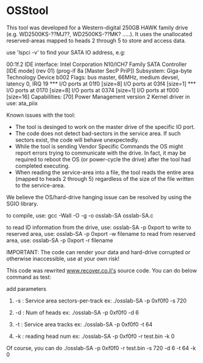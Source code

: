 # OSStool

This tool was developed for a Western-digital 250GB HAWK family drive (e.g. WD2500KS-??MJ??, WD2500KS-??MK? .....).
It uses the unallocated reserved-areas mapped to heads 2 through 5 to store and access data.

use 'lspci -v' to find your SATA IO address, e.g: 

00:1f.2 IDE interface: Intel Corporation N10/ICH7 Family SATA Controller [IDE mode] (rev 01) (prog-if 8a [Master SecP PriP])
	Subsystem: Giga-byte Technology Device b002
	Flags: bus master, 66MHz, medium devsel, latency 0, IRQ 19
***	I/O ports at 01f0 [size=8]
	I/O ports at 03f4 [size=1]
***	I/O ports at 0170 [size=8]
	I/O ports at 0374 [size=1]
	I/O ports at f000 [size=16]
	Capabilities: [70] Power Management version 2
	Kernel driver in use: ata_piix

Known issues with the tool:
- The tool is desinged to work on the master drive of the specific IO port.
- The code does not detect bad-sectors in the service area. If such sectors exist, the code will behave unexpectedly.
- While the tool is sending Vendor Specific Commands the OS might report errors trying to communicate with the drive. In fact, it may be required to reboot the OS (or power-cycle the drive) after the tool had completed executing.
- When reading the service-area into a file, the tool reads the entire area (mapped to heads 2 through 5) regardless of the size of the file written to the service-area. 

We believe the OS/hard-drive hanging issue can be resolved by using the SGIO library.

to compile, use: gcc -Wall -O -g -o osslab-SA osslab-SA.c

to read ID information from the drive, use: osslab-SA -p 0xport 
to write to reserved area, use: osslab-SA -p 0xport -w filename
to read from reserved area, use: osslab-SA -p 0xport -r filename


IMPORTANT: The code can render your data and hard-drive corrupted or otherwise inaccessible, use at your own risk!  

This code was rewrited www.recover.co.il's source code.
You can do below command as test:

add parameters
1. -s : Service area sectors-per-track
ex: ./osslab-SA -p 0xf0f0 -s 720

2. -d : Num of heads
ex: ./osslab-SA -p 0xf0f0 -d 6

3. -t : Service area tracks
ex: ./osslab-SA -p 0xf0f0 -t 64

4. -k : reading head num
ex: ./osslab-SA -p 0xf0f0 -r test.bin -k 0

Of course, you can do ./osslab-SA -p 0xf0f0 -r test.bin -s 720 -d 6 -t 64 -k 0

